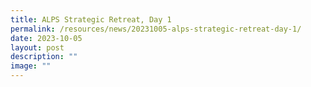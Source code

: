 ```yaml
---
title: ALPS Strategic Retreat, Day 1
permalink: /resources/news/20231005-alps-strategic-retreat-day-1/
date: 2023-10-05
layout: post
description: ""
image: ""
---
```

